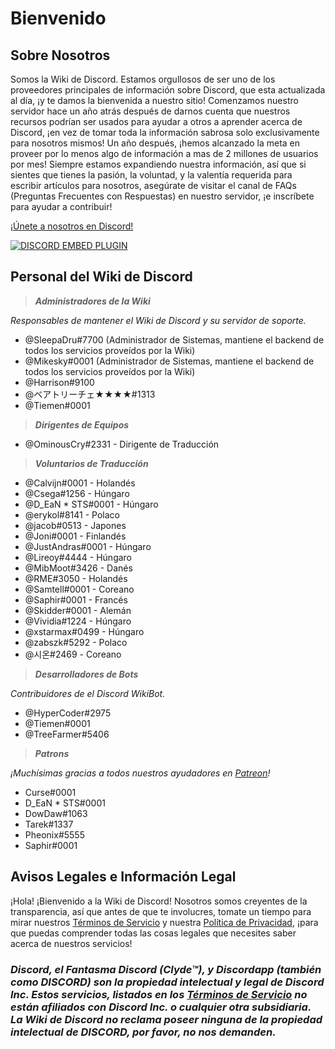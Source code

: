 <!-- TITLE: Spanish - Página Principal -->
<!-- SUBTITLE: ¡Bienvenido a la Wiki de Discord! -->

# Bienvenido
## Sobre Nosotros

Somos la Wiki de Discord. Estamos orgullosos de ser uno de los proveedores principales de información sobre Discord, que esta actualizada al día, ¡y te damos la bienvenida a nuestro sitio! Comenzamos nuestro servidor hace un año atrás después de darnos cuenta que nuestros recursos podrían ser usados para ayudar a otros a aprender acerca de Discord, ¡en vez de tomar toda la información sabrosa solo exclusivamente para nosotros mismos! Un año después, ¡hemos alcanzado la meta en proveer por lo menos algo de información a mas de 2 millones de usuarios por mes! Siempre estamos expandiendo nuestra información, así que si sientes que tienes la pasión, la voluntad, y la valentía requerida para escribir artículos para nosotros, asegúrate de visitar el canal de FAQs (Preguntas Frecuentes con Respuestas) en nuestro servidor, ¡e inscríbete para ayudar a contribuir!

[¡Únete a nosotros en Discord!](https://discord.gg/ZRJ9Ghh)

<a href="https://discord.gg/ZRJ9Ghh">![DISCORD EMBED PLUGIN](https://discordapp.com/api/guilds/367460196148183040/widget.png?style=banner2)</a>

## Personal del Wiki de Discord
> ***Administradores de la Wiki***

*Responsables de mantener el Wiki de Discord y su servidor de soporte.*
* @SleepaDru#7700 (Administrador de Sistemas, mantiene el backend de todos los servicios proveídos por la Wiki)
* @Mikesky#0001 (Administrador de Sistemas, mantiene el backend de todos los servicios proveídos por la Wiki)
* @Harrison#9100
* @ベアトリーチェ★★★★#1313
* @Tiemen#0001

> ***Dirigentes de Equipos***

* @OminousCry#2331 - Dirigente de Traducción

> ***Voluntarios de Traducción***

* @Calvijn#0001 - Holandés
* @Csega#1256 - Húngaro
* @D_EaN * STS#0001 - Húngaro
* @erykol#8141 - Polaco
* @jacob#0513 - Japones
* @Joni#0001 - Finlandés
* @JustAndras#0001 - Húngaro
* @Lireoy#4444 - Húngaro
* @MibMoot#3426 - Danés
* @RME#3050 - Holandés
* @Samtell#0001 - Coreano
* @Saphir#0001 - Francés
* @Skidder#0001 - Alemán
* @Vividia#1224 - Húngaro
* @xstarmax#0499 - Húngaro
* @zabszk#5292 - Polaco
* @시온#2469 - Coreano

> ***Desarrolladores de Bots***

*Contribuidores de el Discord WikiBot.*
* @HyperCoder#2975
* @Tiemen#0001
* @TreeFarmer#5406

> ***Patrons***

*¡Muchísimas gracias a todos nuestros ayudadores en [Patreon](https://www.patreon.com/TheDiscordWiki)!*

* Curse#0001
* D_EaN * STS#0001
* DowDaw#1063
* Tarek#1337
* Pheonix#5555
* Saphir#0001

## Avisos Legales e Información Legal
¡Hola! ¡Bienvenido a la Wiki de Discord! Nosotros somos creyentes de la transparencia, así que antes de que te involucres, tomate un tiempo para mirar nuestros [Términos de Servicio](/terms) y nuestra [Política de Privacidad](/privacy), ¡para que puedas comprender todas las cosas legales que necesites saber acerca de nuestros servicios!

### ***Discord, el Fantasma Discord (Clyde™), y Discordapp (también como DISCORD) son la propiedad intelectual y legal de Discord Inc. Estos servicios, listados en los [Términos de Servicio](/terms) no están afiliados con Discord Inc. o cualquier otra subsidiaria. La Wiki de Discord no reclama poseer ninguna de la propiedad intelectual de DISCORD, por favor, no nos demanden.***